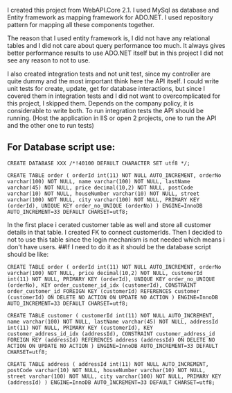I created this project from WebAPI.Core 2.1. I used MySql as database and Entity framework as mapping framework for ADO.NET. I used repository pattern for mapping all these components together.

The reason that I used entity framework is, I did not have any relational tables and I did not care about query performance too much. It always gives better performance results to use ADO.NET itself but in this project I did not see any reason to not to use.

I also created integration tests and not unit test, since my controller are quite dummy and the most important think here the API itself. 
I could write unit tests for create, update, get for database interactions, but since I covered them in integration tests and I did not want to overcomplicated for this project, I skipped them. Depends on the company policy, it is considerable to write both.
To run integration tests the API should be running. (Host the application in IIS or open 2 projects, one to run the API and the other one to run tests)

## For Database script use:
`CREATE DATABASE XXX /*!40100 DEFAULT CHARACTER SET utf8 */;`

`CREATE TABLE order (
  orderId int(11) NOT NULL AUTO_INCREMENT,
  orderNo varchar(100) NOT NULL,
  name varchar(100) NOT NULL,
  lastName varchar(45) NOT NULL,
  price decimal(10,2) NOT NULL,
  postCode varchar(10) NOT NULL,
  houseNumber varchar(10) NOT NULL,
  street varchar(100) NOT NULL,
  city varchar(100) NOT NULL,
  PRIMARY KEY (orderId),
  UNIQUE KEY order_no_UNIQUE (orderNo)
) ENGINE=InnoDB AUTO_INCREMENT=33 DEFAULT CHARSET=utf8;`

In the first place i cerated customer table as well and store all customer details in that table. I created FK to connect customerIds. Then I decided to not to use this table since the login mechanism is not needed which means i don't have users. 
##If I need to do it as it should be the database script should be like:

`CREATE TABLE order (
  orderId int(11) NOT NULL AUTO_INCREMENT,
  orderNo varchar(100) NOT NULL,
  price decimal(10,2) NOT NULL,
  customerId int(11) NOT NULL,
  PRIMARY KEY (orderId),
  UNIQUE KEY order_no_UNIQUE (orderNo),
  KEY order_customer_id_idx (customerId),
  CONSTRAINT order_customer_id FOREIGN KEY (customerId) REFERENCES customer (customerId) ON DELETE NO ACTION ON UPDATE NO ACTION
) ENGINE=InnoDB AUTO_INCREMENT=33 DEFAULT CHARSET=utf8;`

`CREATE TABLE customer (
  customerId int(11) NOT NULL AUTO_INCREMENT,
  name varchar(100) NOT NULL,
  lastName varchar(45) NOT NULL,
  addressId int(11) NOT NULL,
  PRIMARY KEY (customerId),
  KEY customer_address_id_idx (addressId),
  CONSTRAINT customer_address_id FOREIGN KEY (addressId) REFERENCES address (addressId) ON DELETE NO ACTION ON UPDATE NO ACTION
) ENGINE=InnoDB AUTO_INCREMENT=33 DEFAULT CHARSET=utf8;`

`CREATE TABLE address (
  addressId int(11) NOT NULL AUTO_INCREMENT,
  postCode varchar(10) NOT NULL,
  houseNumber varchar(10) NOT NULL,
  street varchar(100) NOT NULL,
  city varchar(100) NOT NULL,
  PRIMARY KEY (addressId)
) ENGINE=InnoDB AUTO_INCREMENT=33 DEFAULT CHARSET=utf8;`


